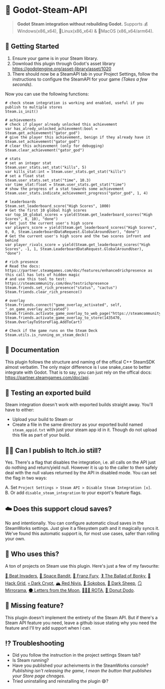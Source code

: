 # 🚂 Godot-Steam-API

> **Godot Steam integration without rebuilding Godot.** Supports 💰Windows(x86_x64), 🐧Linux(x86_x64) & 🍏MacOS (x86_x64/arm64).

## 🏁 Getting Started
1. Ensure your game is in your Steam library.
2. Download this plugin through Godot's asset library https://godotengine.org/asset-library/asset/1020
3. There should now be a SteamAPI tab in your Project Settings, follow the instructions to configure the SteamAPI for your game *(Takes a few seconds)*.

Now you can use the following functions:
```gdscript
# check steam integration is working and enabled, useful if you publish to multiple stores
Steam.is_init()

# achievements
# check if player already unlocked this achievement
var has_alredy_unlocked_achievement:bool = Steam.get_achievement("gator_god")
# give the player this achievement, benign if they already have it
Steam.set_achievement("gator_god")
# clear this achievement (only for debugging)
Steam.clear_achievement("gator_god")

# stats
# set an integer stat
Steam.user_stats.set_stat("kills", 5)
var kills_stat:int = Steam.user_stats.get_stat("kills")
# set a float stat
Steam.user_stats.set_stat("time", 10.3)
var time_stat:float = Steam.user_stats.get_stat("time")
# show the progress of a stat towards some achievement
Steam.user_stats.indicate_achievement_progress("gator_god", 1, 4)

# leaderboards
Steam.set_leaderboard_score("High Scores", 1000)
# Get the first 10 global high scores
var top_10_global_scores = yield(Steam.get_leaderboard_scores("High Scores", 0, 10), "done")
# Get just the current user's high score
var players_score = yield(Steam.get_leaderboard_scores("High Scores", 0, 0, Steam.LeaderboardDataRequest.GlobalAroundUser), "done")
# Get the current user's high score and the two scores infront and behind
var player_rivals_score = yield(Steam.get_leaderboard_scores("High Scores", -1, 1, Steam.LeaderboardDataRequest.GlobalAroundUser), "done")

# rich presence
# Read the docs: https://partner.steamgames.com/doc/features/enhancedrichpresence as this call has lots of hidden magic
# and use this tool to test: https://steamcommunity.com/dev/testrichpresence
Steam.friends.set_rich_presence("status", "cactus")
Steam.friends.clear_rich_presence()

# overlay
Steam.friends.connect("game_overlay_activated", self, "_on_game_overlay_activated")
Steam.friends.activate_game_overlay_to_web_page("https://steamcommunity.com/")
Steam.friends.activate_game_overlay_to_store(1435470, Steam.OverlayToStoreFlag.AddToCart)

# Check if the game runs on the Steam Deck
Steam.utils.is_running_on_steam_deck()
```

## 📄 Documentation

This plugin follows the structure and naming of the offical C++ SteamSDK almost verbatim.
The only major difference is I use snake_case to better integrate with Godot.
That is to say, you can just rely on the offical docs: https://partner.steamgames.com/doc/api.

## 🧪 Testing an exported build

Steam integration doesn't work with exported builds straight away. You'll have to either:
- Upload your build to Steam or
- Create a file in the same directory as your exported build named `steam_appid.txt` with just your steam app id in it. Though do not upload this file as part of your build.

## 😶‍🌫️ Can I publish to Itch.io still?

Yes. There's a flag that disables the integration, i.e. all calls on the API just do nothing and return/yield null. However it is up to the caller to then safely deal with the null values returned by the API in disabled mode. You can set the flag in two ways:

A. Set `Project Settings > Steam API > Disable Steam Integration [x]`.  
B. Or add `disable_steam_integration` to your export's feature flags.

## ☁️ Does this support cloud saves?

No and intentionally. You can configure automatic cloud saves in the SteamWorks settings. Just give it a filesystem path and it magically syncs it. We've found this automatic support is, for most use cases, safer than rolling your own.

## 🤔 Who uses this?

A ton of projects on Steam use this plugin. Here's just a few of my favourite:

[👾 Beat Invaders](https://store.steampowered.com/app/1863080/Beat_Invaders/),
[🚀 Space Bandit](https://store.steampowered.com/app/1435470/Space_Bandit),
[🚗 Franz Fury](https://store.steampowered.com/app/1513960/FRANZ_FURY),
[🏌️ The Ballad of Bonky](https://store.steampowered.com/app/1619870/The_Ballad_of_Bonky),
[🔲 Hack Grid](https://store.steampowered.com/app/1543290/Hack_Grid),
[💀 Dark Crypt](https://store.steampowered.com/app/1706170/Dark_Crypt),
[🏔️ Red Nivis](https://store.steampowered.com/app/1928130/Red_Nivis),
[🏰 Sokobos](https://store.steampowered.com/app/1655890/Sokobos),
[🐑 Dark Sheep](https://store.steampowered.com/app/1576490/Dark_Sheep),
[🪞 Mirrorama](https://store.steampowered.com/app/1845050/Mirrorama),
[🌑 Letters from the Moon](https://store.steampowered.com/app/1805720/Letters_From_the_Moon/),
[👩🏾‍🦰 ROTA](https://store.steampowered.com/app/1993830/ROTA/),
[🍩 Donut Dodo](https://store.steampowered.com/app/1779560/Donut_Dodo/).

## 👻 Missing feature?

This plugin doesn't implement the entirety of the Steam API. But if there's a Steam API feature you need, leave a github issue stating why you need the feature and I'll try add support when I can.

## ⁉️ Troubleshooting

- Did you follow the instruction in the project settings Steam tab?
- Is Steam running?
- Have you published your acheivments in the SteamWorks console? *Publishing isn't releasing the game, I mean the button that publishes your Store page chnages.*
- Tried uninstalling and reinstalling the plugin 😅?
